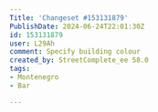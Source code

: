 ```yaml
---
Title: 'Changeset #153131879'
PublishDate: 2024-06-24T22:01:30Z
id: 153131879
user: L29Ah
comment: Specify building colour
created_by: StreetComplete_ee 58.0
tags:
- Montenegro
- Bar

---
```

